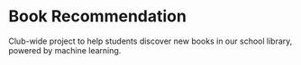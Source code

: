 # Book Recommendation
Club-wide project to help students discover new books in our school library, powered by machine learning.

